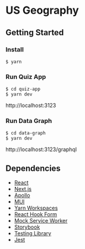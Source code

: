 # US Geography

## Getting Started

### Install

```
$ yarn
```

### Run Quiz App

```
$ cd quiz-app
$ yarn dev
```

http://localhost:3123

### Run Data Graph

```
$ cd data-graph
$ yarn dev
```

http://localhost:3123/graphql

## Dependencies

-   [React](https://reactjs.org/)
-   [Next.js](https://nextjs.org/)
-   [Apollo](https://www.apollographql.com/)
-   [MUI](https://mui.com/)
-   [Yarn Workspaces](https://classic.yarnpkg.com/lang/en/docs/workspaces/)
-   [React Hook Form](https://react-hook-form.com/)
-   [Mock Service Worker](https://mswjs.io/)
-   [Storybook](https://storybook.js.org/)
-   [Testing Library](https://testing-library.com/)
-   [Jest](https://jestjs.io/)
